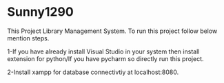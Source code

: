 # Sunny1290
This Project Library Management System.
To run this project follow below mention steps.

1-If you have already install Visual Studio in your system then install extension for python/If you have pycharm so directly run this project.

2-Install xampp for database connectivtiy at localhost:8080.
